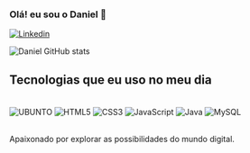 ### Olá! eu sou o Daniel 👋

[![Linkedin](	https://img.shields.io/badge/LinkedIn-0077B5?style=for-the-badge&logo=linkedin&logoColor=white)](https://www.linkedin.com/in/daniel-souza-9b14b0222/)

![Daniel GitHub stats](https://github-readme-stats.vercel.app/api?username=DanielSouzzz&show_icons=true&theme=radical)

## Tecnologias que eu uso no meu dia
<div style="display: inline_block"> <br/>
  <img align = "center" alt="UBUNTO" src="https://img.shields.io/badge/Ubuntu-E95420?style=for-the-badge&logo=ubuntu&logoColor=white" />
  <img align = "center" alt="HTML5" src="https://img.shields.io/badge/HTML5-E34F26?style=for-the-badge&logo=html5&logoColor=white" />
   <img align = "center" alt="CSS3" src="https://img.shields.io/badge/CSS3-1572B6?style=for-the-badge&logo=css3&logoColor=white" />
   <img align = "center" alt="JavaScript" src="https://img.shields.io/badge/JavaScript-F7DF1E?style=for-the-badge&logo=javascript&logoColor=black" />
  <img align = "center" alt="Java" src="https://img.shields.io/badge/Java-ED8B00?style=for-the-badge&logo=openjdk&logoColor=white" />
  <img align = "center" alt="MySQL" src="https://img.shields.io/badge/MySQL-005C84?style=for-the-badge&logo=mysql&logoColor=white" />
</div> <br/>

Apaixonado por explorar as possibilidades do mundo digital. 

